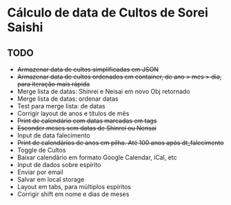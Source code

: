 # Cálculo de data de Cultos de Sorei Saishi

## TODO

- ~~Armazenar data de cultos simplificadas em JSON~~
- ~~Armazenar data de cultos ordenados em container, de ano > mes > dia, para iteração mais rápida~~
- Merge lista de datas: Shinrei e Neisai em novo Obj retornado
- Merge lista de datas: ordenar datas
- Test para merge lista: de datas
- Corrigir layout de anos e títulos de mês
- ~~Print de calendário com datas marcadas em tags~~
- ~~Esconder meses sem datas de Shinrei ou Nensai~~
- Input de data falecimento
- ~~Print de calendários de anos em pilha. Até 100 anos após dt_falecimento~~
- Toggle de Cultos
- Baixar calendário em formato Google Calendar, iCal, etc
- Input de dados sobre espírito
- Enviar por email
- Salvar em local storage
- Layout em tabs, para múltiplos espíritos
- Corrigir shift em nome e dias de meses
